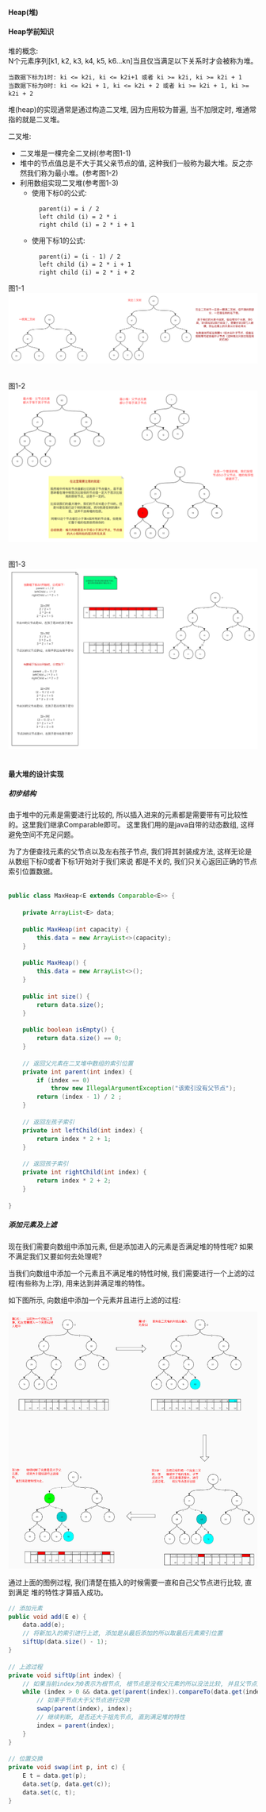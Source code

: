 #### Heap(堆)


#### Heap学前知识

堆的概念:  
  N个元素序列[k1, k2, k3, k4, k5, k6...kn]当且仅当满足以下关系时才会被称为堆。  
  ```text
  当数据下标为1时: ki <= k2i, ki <= k2i+1 或者 ki >= k2i, ki >= k2i + 1
  当数据下标为0时: ki <= k2i + 1, ki <= k2i + 2 或者 ki >= k2i + 1, ki >= k2i + 2
  ```
  堆(heap)的实现通常是通过构造二叉堆, 因为应用较为普遍, 当不加限定时, 堆通常指的就是二叉堆。


二叉堆:
+ 二叉堆是一棵完全二叉树(参考图1-1)
+ 堆中的节点值总是不大于其父亲节点的值, 这种我们一般称为最大堆。反之亦然我们称为最小堆。(参考图1-2)
+ 利用数组实现二叉堆(参考图1-3)
  + 使用下标0的公式:
    ```text
      parent(i) = i / 2
      left child (i) = 2 * i
      right child (i) = 2 * i + 1
    ```
  + 使用下标1的公式:
    ```text
      parent(i) = (i - 1) / 2
      left child (i) = 2 * i + 1
      right child (i) = 2 * i + 2
    ```


图1-1
![avatar](https://github.com/basebase/img_server/blob/master/common/heap01.png?raw=true)
<br /><br />

图1-2
![avatar](https://github.com/basebase/img_server/blob/master/common/heap02.png?raw=true)
<br /><br />

图1-3
![avatar](https://github.com/basebase/img_server/blob/master/common/heap03.png?raw=true)
<br /><br />


#### 最大堆的设计实现

##### 初步结构

由于堆中的元素是需要进行比较的, 所以插入进来的元素都是需要带有可比较性的。这里我们继承Comparable即可。
这里我们用的是java自带的动态数组, 这样避免空间不充足问题。

为了方便查找元素的父节点以及左右孩子节点, 我们将其封装成方法, 这样无论是从数组下标0或者下标1开始对于我们来说
都是不关的, 我们只关心返回正确的节点索引位置数据。

```java

public class MaxHeap<E extends Comparable<E>> {

    private ArrayList<E> data;

    public MaxHeap(int capacity) {
        this.data = new ArrayList<>(capacity);
    }

    public MaxHeap() {
        this.data = new ArrayList<>();
    }

    public int size() {
        return data.size();
    }

    public boolean isEmpty() {
        return data.size() == 0;
    }

    // 返回父元素在二叉堆中数组的索引位置
    private int parent(int index) {
        if (index == 0)
            throw new IllegalArgumentException("该索引没有父节点");
        return (index - 1) / 2 ;
    }

    // 返回左孩子索引
    private int leftChild(int index) {
        return index * 2 + 1;
    }

    // 返回孩子索引
    private int rightChild(int index) {
        return index * 2 + 2;
    }

}
```


##### 添加元素及上滤

现在我们需要向数组中添加元素, 但是添加进入的元素是否满足堆的特性呢?
如果不满足我们又要如何去处理呢?

当我们向数组中添加一个元素且不满足堆的特性时候, 我们需要进行一个上滤的过程(有些称为上浮), 用来达到并满足堆的特性。

如下图所示, 向数组中添加一个元素并且进行上滤的过程:

![avatar](https://github.com/basebase/img_server/blob/master/common/heap04.jpg?raw=true)


通过上面的图例过程, 我们清楚在插入的时候需要一直和自己父节点进行比较, 直到满足
堆的特性才算插入成功。



```java
// 添加元素
public void add(E e) {
    data.add(e);
    // 将新加入的索引进行上滤, 添加是从最后添加的所以取最后元素索引位置
    siftUp(data.size() - 1);
}

// 上滤过程
private void siftUp(int index) {
    // 如果当前index为0表示为根节点, 根节点是没有父元素的所以没法比较, 并且父节点是小于子节点的
    while (index > 0 && data.get(parent(index)).compareTo(data.get(index)) < 0) {
        // 如果子节点大于父节点进行交换
        swap(parent(index), index);
        // 继续判断, 是否还大于祖先节点, 直到满足堆的特性
        index = parent(index);
    }
}

// 位置交换
private void swap(int p, int c) {
    E t = data.get(p);
    data.set(p, data.get(c));
    data.set(c, t);
}
```
